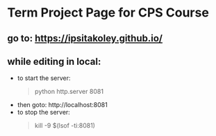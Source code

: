 # Term Project Page for CPS Course

## go to: https://ipsitakoley.github.io/

## while editing in local:

- to start the server: 
    > python http.server 8081
- then goto: http://localhost:8081
- to stop the server: 
    > kill -9 $(lsof -ti:8081)
